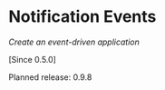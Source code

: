 # Notification Events

_Create an event-driven application_

[Since 0.5.0]

Planned release: 0.9.8

<!--
https://github.com/auraphp/Aura.Signal
-->